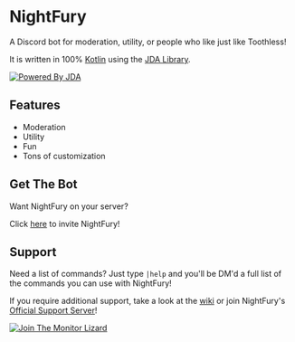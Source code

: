 # NightFury
A Discord bot for moderation, utility, or people who like just like Toothless!

It is written in 100% [Kotlin](https://github.com/JetBrains/kotlin) using the
[JDA Library](https://github.com/Dv8FromTheWorld/JDA).

[![Powered By JDA](http://i.imgur.com/4Fhq6yQ.png)](https://github.com/DV8FromTheWorld/JDA)

## Features
- Moderation
- Utility
- Fun
- Tons of customization

## Get The Bot
Want NightFury on your server?

Click [here](https://discordapp.com/oauth2/authorize?client_id=263895505145298944&permissions=671211734&scope=bot)
to invite NightFury!

## Support
Need a list of commands? Just type `|help` and you'll be DM'd a full list of the commands
you can use with NightFury!

If you require additional support, take a look at the [wiki](https://github.com/TheMonitorLizard/NightFury/wiki)
or join NightFury's [Official Support Server](https://discord.gg/XCmwxy8)!

[![Join The Monitor Lizard](https://discordapp.com/api/guilds/301012120613552138/widget.png?style=banner2)](https://discord.gg/XCmwxy8)
